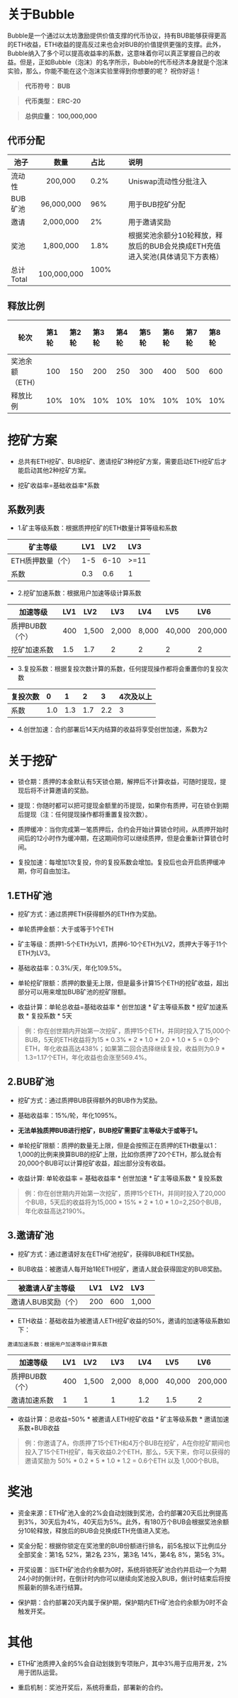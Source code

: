 # 关于Bubble

Bubble是一个通过以太坊激励提供价值支撑的代币协议，持有BUB能够获得更高的ETH收益，ETH收益的提高反过来也会对BUB的价值提供更强的支撑。此外，Bubble纳入了多个可以提高收益率的系数，这意味着你可以真正掌握自己的收益。但是，正如Bubble（泡沫）的名字所示，Bubble的代币经济本身就是个泡沫实验，那么，你能不能在这个泡沫实验里得到你想要的呢？
祝你好运！


> **代币符号： BUB**

> **代币类型： ERC-20**

> **总供应量： 100,000,000**


## 代币分配 

池子|数量|占比|说明
---|:--:|:--|:--
流动性|200,000|0.2%|Uniswap流动性分批注入
BUB矿池|96,000,000|96%|用于BUB挖矿分配
邀请|2,000,000|2%|用于邀请奖励
奖池|1,800,000|1.8%|根据奖池余额分10轮释放，释放后的BUB会兑换成ETH充值进入奖池(具体请见下方表格）
总计Total|100,000,000|100%            

## 释放比例

轮次|第1轮|第2轮|第3轮|第4轮|第5轮|第6轮|第7轮|第8轮|第9轮|第10轮
---|:--|:--|:--|:--|:--|:--|:--|:--|:--|:--
奖池余额（ETH）|100|150|200|250|300|400|500|600|700|800
释放比例|10%|10%|10%|10%|10%|10%|10%|10%|10%|10%


# 挖矿方案

* 总共有ETH挖矿、BUB挖矿、邀请挖矿3种挖矿方案，需要启动ETH挖矿后才能启动其他2种挖矿方案。

* 挖矿收益率=基础收益率*系数 

## 系数列表 

* 1.矿主等级系数：根据质押挖矿的ETH数量计算等级和系数 


矿主等级|LV1|LV2|LV3
---|:--|:--|:--
ETH质押数量（个）|1-5|6-10|>=11
系数|0.3|0.6|1


* 2.挖矿加速系数：根据用户加速等级计算系数


加速等级|LV1|LV2|LV3|LV4|LV5|LV6
---|:--|:--|:--|:--|:--|:--
质押BUB数（个）|400|1,500|2,000|8,000|40,000|200,000
挖矿加速系数|1.5|1.7|2|2|2|2


* 3.复投系数：根据复投次数计算的系数，任何提现操作都将会重置你的复投次数 

复投次数|0|1|2|3|4次及以上
---|:--|:--|:--|:--|:--
系数|1.0|1.3|1.7|2.2|3


* 4.创世加速：合约部署后14天内结算的收益将享受创世加速，系数为2



# 关于挖矿

* 锁仓期：质押的本金默认有5天锁仓期，解押后不计算收益，可随时提现，提现后将不计算邀请的奖励。


* 提现：你随时都可以把可提现金额里的币提现，如果你有质押，可在锁仓到期后提现（注：任何提现操作都将重置复投次数）。

* 质押缓冲：当你完成第一笔质押后，合约会开始计算锁仓时间，从质押开始时间后的12小时作为缓冲期，在这期间你可以继续质押，但是会重新计算锁仓时间。

* 复投加速：每增加1次复投，你的复投系数会增加。复投后也会开启质押缓冲期，你可自由加注。 

## 1.ETH矿池

* 挖矿方式：通过质押ETH获得额外的ETH作为奖励。


* 单轮质押金额：大于或等于1个ETH


* 矿主等级：质押1-5个ETH为LV1，质押6-10个ETH为LV2，质押大于等于11个ETH为LV3。


* 基础收益率：0.3%/天，年化109.5%。


* 单轮挖矿限额：质押的数量无上限，但是最多计算15个ETH的挖矿收益，超出部分可以用来增加BUB矿池的挖矿限额。


* 收益计算：单轮总收益=基础收益率 * 创世加速 * 矿主等级系数 * 挖矿加速系数 * 复投系数 * 5天

> 例：你在创世期内开始第一次挖矿，质押15个ETH，并同时投入了15,000个BUB，5天的ETH收益将为15 * 0.3% * 2 * 1.0 * 2.0 * 1.0 * 5 = 0.9个ETH，年化收益高达438%；如果第二回合选择继续复投，收益则为0.9 * 1.3=1.17个ETH，年化收益也会涨至569.4%。

## 2.BUB矿池

* 挖矿方式：通过质押BUB获得额外的BUB作为奖励。


* 基础收益率：15%/轮，年化1095%。


* **无法单独质押BUB进行挖矿，BUB挖矿需要矿主等级大于或等于1。**

* 单轮挖矿限额：质押的数量无上限，但是会按照正在质押的ETH数量以1：1,000的比例来换算BUB的挖矿上限，比如你质押了20个ETH，那么就会有20,000个BUB可以计算挖矿收益，超出部分没有收益。


* 收益计算: 单轮收益率 = 基础收益率 * 创世加速 * 矿主等级系数 * 复投系数

> 例：你在创世期内开始第一次挖矿，质押15个ETH，并同时投入了20,000个BUB，5天后的收益将为15,000 * 15% * 2 * 1.0 * 1.0=2,250个BUB，年化收益高达2190%。

## 3.邀请矿池

* 挖矿方式：通过邀请好友在ETH矿池挖矿，获得BUB和ETH奖励。 

* BUB收益：被邀请人每开始1轮ETH挖矿，邀请人就会获得固定的BUB奖励。 


被邀请人矿主等级|LV1|LV2|LV3
---|:--|:--|:--
邀请人BUB奖励（个）|200|600|1,000

* ETH收益：基础收益为被邀请人ETH挖矿收益的50%，邀请的加速等级系数如下：
 

`邀请加速系数：根据用户加速等级计算系数`

加速等级|LV1|LV2|LV3|LV4|LV5|LV6
---|:--|:--|:--|:--|:--|:--
质押BUB数（个）|400|1,500|2,000|8,000|40,000|200,000
邀请加速系数|1|1|1|1.2|1.5|2

* 收益计算：总收益=50% * 被邀请人ETH挖矿收益 * 矿主等级系数 * 邀请加速系数+BUB收益

> 例：你邀请了A，你质押了15个ETH和4万个BUB在挖矿，A在你挖矿期间也投入了15个ETH挖矿，每天收益0.2个ETH，那么，5天下来，你可以获得的邀请奖励为 50% * 0.2 * 5 * 1.0 * 1.2 = 0.6个ETH 以及 1,000个BUB。

# 奖池 
* 资金来源：ETH矿池入金的2%会自动划拨到奖池，合约部署20天后比例提高到3%，30天后为4%，40天后为5%。此外，有180万个BUB会根据奖池余额分10轮释放，释放后的BUB会兑换成ETH充值进入奖池。


* 奖金分配：根据你锁定在奖池里的BUB份额进行排名，前5名按以下比例瓜分全部奖金：第1名 52%，第2名 23%，第3名 14%，第4名 8%，第5名 3%。


* 开奖设置：当ETH矿池合约余额为0时，系统将锁死矿池合约并启动一个为期24小时的倒计时，在倒计时内你可以继续向奖池投入BUB，倒计时结束后将按照最新的排名进行结算。


* 保护期：合约部署20天内属于保护期，保护期内ETH矿池合约余额为0时不会触发开奖。 

# 其他
* ETH矿池质押入金的5%会自动划拨到专项账户，其中3%用于应用开发，2%用于团队运营。

* 重启机制：奖池开奖后，系统将重启，部署新的合约。 









